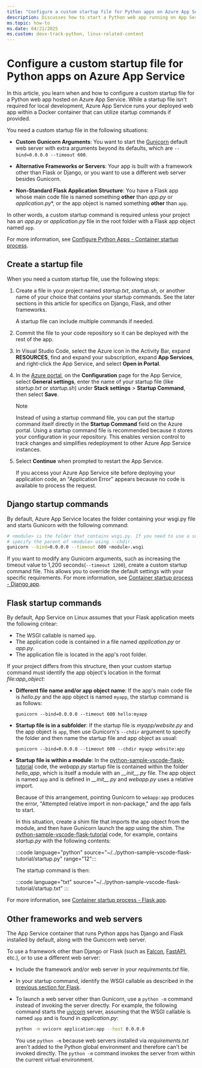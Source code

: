 ```yaml
---
title: "Configure a custom startup file for Python apps on Azure App Service on Linux"
description: Discusses how to start a Python web app running on App Service, including specific instructions for Django, Flask, and other frameworks.
ms.topic: how-to
ms.date: 04/21/2025
ms.custom: devx-track-python, linux-related-content
---
```


# Configure a custom startup file for Python apps on Azure App Service

In this article, you learn when and how to configure a custom startup file for a Python web app hosted on Azure App Service. While a startup file isn't required for local development, Azure App Service runs your deployed web app within a Docker container that can utilize startup commands if provided.

You need a custom startup file in the following situations:

* **Custom Gunicorn Arguments**: You want to start the [Gunicorn](https://gunicorn.org/) default web server with extra arguments beyond its defaults, which are `--bind=0.0.0.0 --timeout 600`.

* **Alternative Frameworks or Servers**: Your app is built with a framework other than Flask or Django, or you want to use a different web server besides Gunicorn.

* **Non-Standard Flask Application Structure**: You have a Flask app whose main code file is named something **other** than *app.py* or *application.py**, or the app object is named something **other** than `app`.

In other words, a custom startup command is required unless your project has an *app.py* or *application.py* file in the root folder with a Flask app object named `app`.

For more information, see [Configure Python Apps - Container startup process](/azure/app-service/configure-language-python#container-startup-process).

## Create a startup file

When you need a custom startup file, use the following steps:

1. Create a file in your project named *startup.txt*, *startup.sh*, or another name of your choice that contains your startup commands. See the later sections in this article for specifics on Django, Flask, and other frameworks.

    A startup file can include multiple commands if needed.

1. Commit the file to your code repository so it can be deployed with the rest of the app.

1. In Visual Studio Code, select the Azure icon in the Activity Bar, expand **RESOURCES**,  find and expand your subscription, expand **App Services**, and right-click the App Service, and select **Open in Portal**.

1. In the [Azure portal](https://portal.azure.com/), on the **Configuration** page for the App Service, select **General settings**, enter the name of your startup file (like *startup.txt* or *startup.sh*) under **Stack settings** > **Startup Command**, then select **Save**.

    > [!NOTE]
    > Instead of using a startup command file, you can put the startup command itself directly in the **Startup Command** field on the Azure portal. Using a startup command file is recommended because it stores your configuration in your repository. This enables version control to track changes and simplifies redeployment to other Azure App Service instances.

1. Select **Continue** when prompted to restart the App Service.

    If you access your Azure App Service site before deploying your application code, an "Application Error" appears because no code is available to process the request.

## Django startup commands

By default, Azure App Service locates the folder containing your wsgi.py file and starts Gunicorn with the following command:

```sh
# <module> is the folder that contains wsgi.py. If you need to use a subfolder,
# specify the parent of <module> using --chdir.
gunicorn --bind=0.0.0.0 --timeout 600 <module>.wsgi
```

If you want to modify any Gunicorn arguments, such as increasing the timeout value to 1,200 seconds(`--timeout 1200`), create a custom startup command file. This allows you to override the default settings with your specific requirements. For more information, see [Container startup process - Django app](/azure/app-service/configure-language-python#django-app).

## Flask startup commands

By default, App Service on Linux assumes that your Flask application meets the following critear:

* The WSGI callable is named `app`.
* The application code is contained in a file named *application.py* or *app.py*.
* The application file is located in the app's root folder.

If your project differs from this structure, then your custom startup command must identify the app object's location in the format *file:app_object*:

* **Different file name and/or app object name**: If the app's main code file is *hello.py* and the app object is named `myapp`, the startup command is as follows:

    ```text
    gunicorn --bind=0.0.0.0 --timeout 600 hello:myapp
    ```

* **Startup file is in a subfolder**: If the startup file is *myapp/website.py* and the app object is `app`, then use Gunicorn's `--chdir` argument to specify the folder and then name the startup file and app object as usual:

    ```text
    gunicorn --bind=0.0.0.0 --timeout 600 --chdir myapp website:app
    ```

* **Startup file is within a module**: In the [python-sample-vscode-flask-tutorial](https://github.com/Microsoft/python-sample-vscode-flask-tutorial) code, the *webapp.py* startup file is contained within the folder *hello_app*, which is itself a module with an *\_\_init\_\_.py* file. The app object is named `app` and is defined in *\_\_init\_\_.py* and *webapp.py* uses a relative import.

    Because of this arrangement, pointing Gunicorn to `webapp:app` produces the error, "Attempted relative import in non-package," and the app fails to start.

    In this situation, create a shim file that imports the app object from the module, and then have Gunicorn launch the app using the shim. The [python-sample-vscode-flask-tutorial](https://github.com/Microsoft/python-sample-vscode-flask-tutorial) code, for example, contains *startup.py* with the following contents:

    :::code language="python" source="~/../python-sample-vscode-flask-tutorial/startup.py" range="12":::

    The startup command is then:

    :::code language="txt" source="~/../python-sample-vscode-flask-tutorial/startup.txt" :::

For more information, see [Container startup process - Flask app](/azure/app-service/configure-language-python#flask-app).

## Other frameworks and web servers

The App Service container that runs Python apps has Django and Flask installed by default, along with the Gunicorn web server.

To use a framework other than Django or Flask (such as [Falcon](https://falconframework.org/), [FastAPI](https://fastapi.tiangolo.com/), etc.), or to use a different web server:

- Include the framework and/or web server in your *requirements.txt* file.

- In your startup command, identify the WSGI callable as described in the [previous section for Flask](#flask-startup-commands).

- To launch a web server other than Gunicorn, use a `python -m` command instead of invoking the server directly. For example, the following command starts the [uvicorn](https://www.uvicorn.org/) server, assuming that the WSGI callable is named `app` and is found in *application.py*:

    ```sh
    python -m uvicorn application:app --host 0.0.0.0
    ```

    You use `python -m` because web servers installed via *requirements.txt* aren't added to the Python global environment and therefore can't be invoked directly. The `python -m` command invokes the server from within the current virtual environment.
